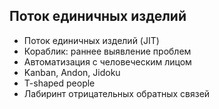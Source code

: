 ## Поток единичных изделий

* Поток единичных изделий (JIT)
* Кораблик: раннее выявление проблем
* Автоматизация с человеческим лицом
* Kanban, Andon, Jidoku
* T-shaped people
* Лабиринт отрицательных обратных связей
